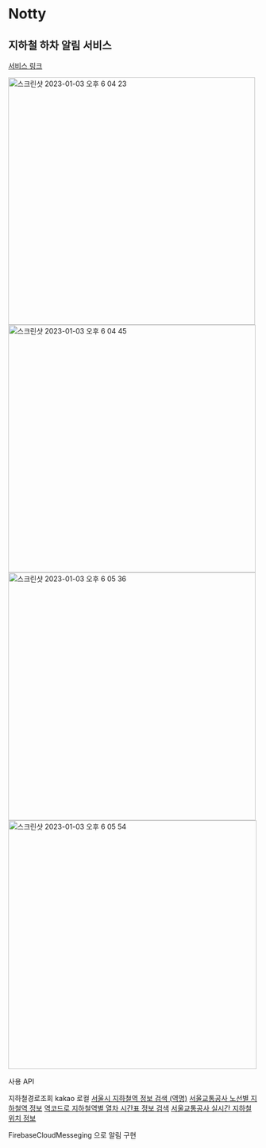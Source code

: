# Notty
## 지하철 하차 알림 서비스


[서비스 링크](http://3.37.150.251:8000/)

<img width="497" alt="스크린샷 2023-01-03 오후 6 04 23" src="https://user-images.githubusercontent.com/88936783/210336152-f70f5ec1-edf7-4662-a42b-5cb2d5ac672c.png">
<img width="498" alt="스크린샷 2023-01-03 오후 6 04 45" src="https://user-images.githubusercontent.com/88936783/210336158-fedaf935-a4d4-4f64-b59a-46038e4a446f.png">
<img width="498" alt="스크린샷 2023-01-03 오후 6 05 36" src="https://user-images.githubusercontent.com/88936783/210336187-3e87351c-1c6a-4e29-a344-0d9252c9883c.png">
<img width="500" alt="스크린샷 2023-01-03 오후 6 05 54" src="https://user-images.githubusercontent.com/88936783/210336195-f18f6ad7-7a42-4c22-bd54-55e18f5acdf8.png">

사용 API

지하철경로조회
kakao 로컬
[서울시 지하철역 정보 검색 (역명)](https://data.seoul.go.kr/dataList/OA-121/S/1/datasetView.do)
[서울교통공사 노선별 지하철역 정보](http://data.seoul.go.kr/dataList/OA-15442/S/1/datasetView.do)
[역코드로 지하철역별 열차 시간표 정보 검색](https://data.seoul.go.kr/dataList/OA-101/A/1/datasetView.do)
[서울교통공사 실시간 지하철 위치 정보](https://data.seoul.go.kr/dataList/OA-12601/A/1/datasetView.do)


FirebaseCloudMesseging 으로 알림 구현
